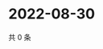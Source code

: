 # 2022-08-30

共 0 条

<!-- BEGIN WEIBO -->
<!-- 最后更新时间 Tue Aug 30 2022 06:01:23 GMT+0800 (China Standard Time) -->

<!-- END WEIBO -->
